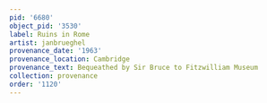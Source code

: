 ```yaml
---
pid: '6680'
object_pid: '3530'
label: Ruins in Rome
artist: janbrueghel
provenance_date: '1963'
provenance_location: Cambridge
provenance_text: Bequeathed by Sir Bruce to Fitzwilliam Museum
collection: provenance
order: '1120'
---
```

